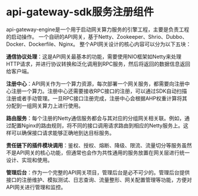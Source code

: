 # api-gateway-sdk服务注册组件
api-gateway-engine是一个用于启动网关算力服务的引擎工程，主要是负责工程的启动操作。
一个自研的API网关，基于Netty、Zookeeper、Shrio、Dubbo、Docker、Dockerfile、Nginx。
整个API网关设计的核心内容可以分为以下五块：

**通信协议处理**：这是API网关最基本的功能，需要使用NIO框架如Netty来处理HTTP请求，并进行协议转换和泛化调用到RPC服务，然后将返回的数据信息返回给客户端。

**注册中心**：API网关作为一个算力资源，每次部署一个网关服务，都需要向注册中心注册一个算力。注册中心还需要接收RPC接口的注册，可以通过SDK自动扫描注册或者手动管理。一旦RPC接口注册完成，注册中心会根据AHP权重计算将其分配到一组网关算力上进行使用。

**路由服务**：每个注册的Netty通信服务都会与其对应的分组网关相关联。例如，通过配置Nginx的路由规则，将不同的接口调用请求路由到相应的Netty服务上。这样可以确保接口请求能够正确地到达目标服务。

**责任链下的插件模块调用**：鉴权、授权、熔断、降级、限流、流量切分等服务虽然不是API网关的核心功能，但通常也会作为共性通用的服务放置在网关层进行统一设计、实现和使用。

**管理后台**：作为一个完整的API网关项目，管理后台是必不可少的。管理后台提供接口的注册维护、模拟测试、日志查询、流量整形、网关配置管理等功能，方便对API网关进行管理和监控。
